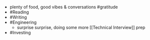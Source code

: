 - plenty of food, good vibes & conversations #gratitude
- #Reading
- #Writing
- #Engineering
    - surprise surprise, doing some more [[Technical Interview]] prep
- #Investing
